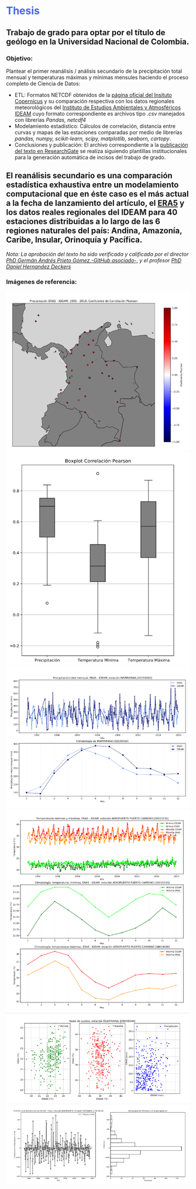 # <span style="color:royalblue"> Thesis </span>

## Trabajo de grado para optar por el título de geólogo en la Universidad Nacional de Colombia.
### Objetivo:
Plantear el primer reanálisis / análisis secundario de la precipitación total mensual y temperaturas máximas y mínimas mensules haciendo el proceso completo de Ciencia de Datos: 
* ETL: Formatos NETCDF obtenidos de la [página oficial del Insituto Copernicus](https://cds.climate.copernicus.eu/cdsapp#!/dataset/reanalysis-era5-single-levels) y su comparación respectiva con los datos regionales meteorológicos del [Instituto de Estudios Ambientales y Atmosféricos IDEAM](https://dhime.ideam.gov.co/atencionciudadano/) cuyo formato correspondiente es archivos tipo *.csv* manejados con librerías *Pandas, netcdf4*
* Modelamiento estadístico: Cálculos de correlación, distancia entre curvas y mapas de las estaciones comparadas por medio de librerías *pandas, numpy, scikit-learn, scipy, matplotlib, seaborn, cartopy*.
* Conclusiones y publicación: El archivo correspondiente a la [publicación del texto en ResearchGate](https://www.researchgate.net/publication/367524836_Reanalisis_de_la_variabilidad_temporal_de_la_precipitacion_y_la_temperatura_en_Colombia_a_partir_del_modelamiento_global_ERA5) se realiza siguiendo plantillas institucionales para la generación automática de incisos del trabajo de grado. 

## El reanálisis secundario es una comparación estadística exhaustiva entre un modelamiento computacional que en éste caso es el más actual a la fecha de lanzamiento del artículo, el [ERA5](https://www.ecmwf.int/en/forecasts/datasets/reanalysis-datasets/era5) y los datos reales regionales del IDEAM para **40 estaciones** distribuidas a lo largo de las **6 regiones naturales del país: Andina, Amazonía, Caribe, Insular, Orinoquía y Pacífica.**

*Nota: La aprobación del texto ha sido verificada y calificada por el director [PhD Germán Andrés Prieto Gómez](http://ciencias.bogota.unal.edu.co/menu-principal/la-facultad/directorio-docente/?tx_unaldirectorio_contactlist%5Bperson%5D=206&tx_unaldirectorio_contactlist%5Baction%5D=show&tx_unaldirectorio_contactlist%5Bcontroller%5D=Person&cHash=ced2fcd52a1da0b08f5f9342ef4f93d3)[,-GitHub asociado-,](https://github.com/gaprieto?tab=repositories) y el profesor [PhD Daniel Hernandez Deckers](http://ciencias.bogota.unal.edu.co/departamentos/departamento-de-geociencias/directorio-docente/?tx_unaldirectorio_contactlist%5Bperson%5D=179&tx_unaldirectorio_contactlist%5Baction%5D=show&tx_unaldirectorio_contactlist%5Bcontroller%5D=Person&cHash=d5f2de2466c81df61e7b75aacda94a1b)*

### Imágenes de referencia: 
<img src = subir1.png />
<img src = subir2.png />
<img src = subir3.png />
<img src = subir4.png />
<img src = subir5.png />
<img src = subir6.png />
